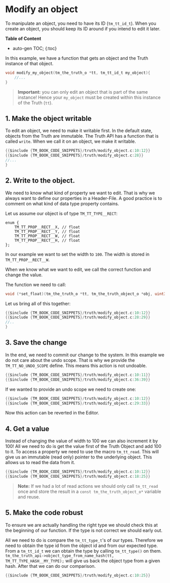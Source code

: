 # Modify an object

To manipulate an object, you need to have its ID (`tm_tt_id_t`). When you create an object, you should keep its ID around if you intend to edit it later.

**Table of Content**

* auto-gen TOC;
{:toc}

In this example, we have a function that gets an object and the Truth instance of that object.

```c
void modify_my_object(tm_the_truth_o *tt, tm_tt_id_t my_object){
    //...
}
```

>  **Important:** you can only edit an object that is part of the same instance! Hence your `my_object` must be created within this instance of the Truth (`tt`).  



## 1. Make the object writable

To edit an object, we need to make it writable first. In the default state, objects from the Truth are immutable. The Truth API has a function that is called `write`. When we call it on an object, we make it writable.

```c
{{$include {TM_BOOK_CODE_SNIPPETS}/truth/modify_object.c:10:12}}
{{$include {TM_BOOK_CODE_SNIPPETS}/truth/modify_object.c:28}}
//...
}
```

## 2. Write to the object.

We need to know what kind of property we want to edit. That is why we always want to define our properties in a Header-File. A good practice is to comment on what kind of data type property contains.

Let us assume our object is of type ``TM_TT_TYPE__RECT``:

```
enum {
    TM_TT_PROP__RECT__X, // float
    TM_TT_PROP__RECT__Y, // float
    TM_TT_PROP__RECT__W, // float
    TM_TT_PROP__RECT__H, // float
};
```

In our example we want to set the width to `100`. The width is stored in `TM_TT_PROP__RECT__W`.

When we know what we want to edit, we call the correct function and change the value.

The function we need to call:

```c
void (*set_float)(tm_the_truth_o *tt, tm_the_truth_object_o *obj, uint32_t property,float value);
```

Let us bring all of this together:

```c
{{$include {TM_BOOK_CODE_SNIPPETS}/truth/modify_object.c:10:12}}
{{$include {TM_BOOK_CODE_SNIPPETS}/truth/modify_object.c:28:29}}
//..
}
```



## 3. Save the change

In the end, we need to commit our change to the system. In this example we do not care about the undo scope. That is why we provide the `TM_TT_NO_UNDO_SCOPE` define. This means this action is not undoable.

```c
{{$include {TM_BOOK_CODE_SNIPPETS}/truth/modify_object.c:10:11}}
{{$include {TM_BOOK_CODE_SNIPPETS}/truth/modify_object.c:36:39}}
```

If we wanted to provide an undo scope we need to create one:

```c
{{$include {TM_BOOK_CODE_SNIPPETS}/truth/modify_object.c:10:12}}
{{$include {TM_BOOK_CODE_SNIPPETS}/truth/modify_object.c:29:33}}
```

Now this action can be reverted in the Editor.



## 4. Get a value

Instead of changing the value  of width to 100 we can also increment it by 100! All we need to do is get the value first of the Truth Object and add 100 to it. To access a property we need to use the macro `tm_tt_read`. This will give us an immutable (read only) pointer to the underlying object. This allows us to read the data from it.

```c
{{$include {TM_BOOK_CODE_SNIPPETS}/truth/modify_object.c:10:12}}
{{$include {TM_BOOK_CODE_SNIPPETS}/truth/modify_object.c:18:25}}
```

> **Note:** If we had a lot of read actions we should only call `tm_tt_read` once and store the result in a  `const tm_the_truth_object_o*` variable and reuse.



## 5. Make the code robust

To ensure we are actually handling the right type we should check this at the beginning of our function. If the type is not correct we should early out.

All we need to do is compare the `tm_tt_type_t`'s of our types. Therefore we need to obtain the type id from the object id and from our expected type. From a `tm_tt_id_t` we can obtain the type by calling `tm_tt_type()` on them. `tm_the_truth_api->object_type_from_name_hash(tt, TM_TT_TYPE_HASH__MY_TYPE);` will give us back the object type from a given hash. After that we can do our comparison.

```c
{{$include {TM_BOOK_CODE_SNIPPETS}/truth/modify_object.c:10:25}}
```

